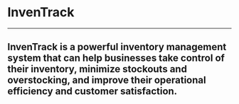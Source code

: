 # InvenTrack
---
InvenTrack is a powerful inventory management system that can help businesses take control of their inventory, minimize stockouts and overstocking, and improve their operational efficiency and customer satisfaction.
---